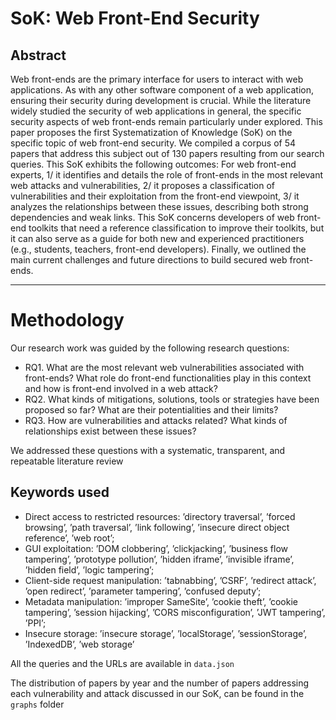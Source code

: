 # SoK: Web Front-End Security

## Abstract
Web front-ends are the primary interface for users to interact with web applications. As with any other software component of a web application, ensuring their security during development is crucial. While the literature widely studied the security of web applications in general, the specific security aspects of web front-ends remain particularly under explored. This paper proposes the first Systematization of Knowledge (SoK) on the specific topic of web front-end security. We compiled a corpus of 54 papers that address this subject out of 130 papers resulting from our search queries. This SoK exhibits the following outcomes: For web front-end experts, 1/ it identifies and details the role of front-ends in the most relevant web attacks and vulnerabilities, 2/ it proposes a classification of vulnerabilities and their exploitation from the front-end viewpoint, 3/ it analyzes the relationships between these issues, describing both strong dependencies and weak links. This SoK concerns developers of web front-end toolkits that need a reference classification to improve their toolkits, but it can also serve as a guide for both new and experienced practitioners (e.g., students, teachers, front-end developers). Finally, we outlined the main current challenges and future directions to build secured web front-ends.

---

# Methodology

Our research work was guided by the following research questions:

- RQ1. What are the most relevant web vulnerabilities associated with front-ends? What role do front-end functionalities play in this context and how is front-end involved in a web attack?
- RQ2. What kinds of mitigations, solutions, tools or strategies have been proposed so far? What are their potentialities and their limits?
- RQ3. How are vulnerabilities and attacks related? What kinds of relationships exist between these issues?

We addressed these questions with a systematic, transparent, and repeatable literature review

## Keywords used

- Direct access to restricted resources: ’directory traversal’, ’forced browsing’, ’path traversal’, ’link following’, ’insecure direct object reference’, ’web root’;
- GUI exploitation: ’DOM  clobbering’, ’clickjacking’, ’business  flow  tampering’, ’prototype  pollution’, ’hidden  iframe’,  ’invisible  iframe’,  ’hidden  field’,  ’logic tampering’;
- Client-side request manipulation: ’tabnabbing’, ’CSRF’, ’redirect  attack’, ’open redirect’, ’parameter tampering’, ’confused deputy’;
- Metadata manipulation: ’improper SameSite’, ’cookie theft’, ’cookie tampering’, ’session hijacking’, ’CORS misconfiguration’, ’JWT tampering’, ’PPI’;
- Insecure storage: ’insecure storage’, ’localStorage’, ’sessionStorage’, ’IndexedDB’, ’web storage’

All the queries and the URLs are available in `data.json`

The distribution of papers by year and the number of papers addressing each vulnerability and attack discussed in our SoK, can be found in the `graphs` folder